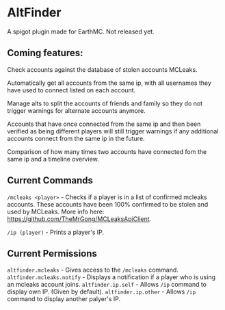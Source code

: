 # AltFinder

A spigot plugin made for EarthMC. Not released yet.

## Coming features: 
Check accounts against the database of stolen accounts MCLeaks.

Automatically get all accounts from the same ip, with all usernames they have used to connect listed on each account.

Manage alts to split the accounts of friends and family so they do not trigger warnings for alternate accounts anymore.

Accounts that have once connected from the same ip and then been verified as being different players will still trigger warnings if any additional accounts connect from the same ip in the future.

Comparison of how many times two accounts have connected fom the same ip and a timeline overview.

## Current Commands

`/mcleaks <player>` - Checks if a player is in a list of confirmed mcleaks accounts. These accounts have been 100% confirmed to be stolen and used by MCLeaks. More info here: https://github.com/TheMrGong/MCLeaksApiClient.

`/ip (player)` - Prints a player's IP.

## Current Permissions

`altfinder.mcleaks` - Gives access to the `/mcleaks` command.
`altfinder.mcleaks.notify` - Displays a notification if a player who is using an mcleaks account joins.
`altfinder.ip.self` - Allows `/ip` command to display own IP. (Given by default).
`altfinder.ip.other` - Allows `/ip` command to display another palyer's IP.
